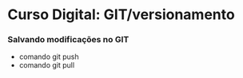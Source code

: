 # Curso Digital: GIT/versionamento


### Salvando modificações no GIT

* comando git push
* comando git pull
